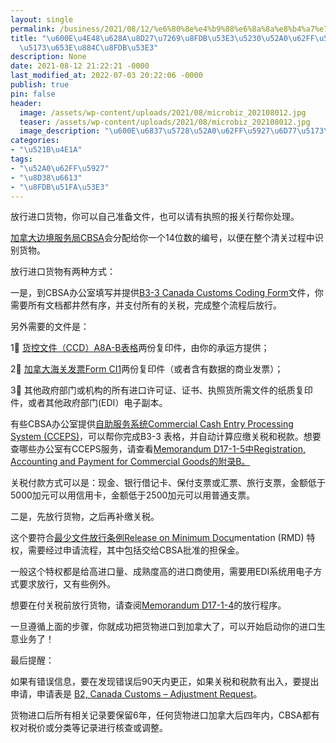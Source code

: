 ```yaml
---
layout: single
permalink: /business/2021/08/12/%e6%80%8e%e4%b9%88%e6%8a%8a%e8%b4%a7%e7%89%a9%e8%bf%9b%e5%8f%a3%e5%88%b0%e5%8a%a0%e6%8b%bf%e5%a4%a7%ef%bc%9a%e6%b5%b7%e5%85%b3%e6%94%be%e8%a1%8c%e8%bf%9b%e5%8f%a3/
title: "\u600E\u4E48\u628A\u8D27\u7269\u8FDB\u53E3\u5230\u52A0\u62FF\u5927\uFF1A\u6D77\
  \u5173\u653E\u884C\u8FDB\u53E3"
description: None
date: 2021-08-12 21:22:21 -0000
last_modified_at: 2022-07-03 20:22:06 -0000
publish: true
pin: false
header:
  image: /assets/wp-content/uploads/2021/08/microbiz_202108012.jpg
  teaser: /assets/wp-content/uploads/2021/08/microbiz_202108012.jpg
  image_description: "\u600E\u6837\u5728\u52A0\u62FF\u5927\u6D77\u5173\u6E05\u5173\u653E\u884C"
categories:
- "\u521B\u4E1A"
tags:
- "\u52A0\u62FF\u5927"
- "\u8D38\u6613"
- "\u8FDB\u51FA\u53E3"
---
```

放行进口货物，你可以自己准备文件，也可以请有执照的报关行帮你处理。

[加拿大边境服务局CBSA](https://www.cbsa-asfc.gc.ca/menu-eng.html)会分配给你一个14位数的编号，以便在整个清关过程中识别货物。

放行进口货物有两种方式：

一是，到CBSA办公室填写并提供[B3-3 Canada Customs Coding Form](https://www.cbsa-asfc.gc.ca/publications/forms-formulaires/b3-3-eng.html)文件，你需要所有文档都井然有序，并支付所有的关税，完成整个流程后放行。

另外需要的文件是：

1⃣️ [货控文件（CCD）A8A-B表格](https://www.cbsa-asfc.gc.ca/publications/forms-formulaires/a8a-b-eng.html)两份复印件，由你的承运方提供；

2⃣️ [加拿大海关发票Form CI1](https://www.cbsa-asfc.gc.ca/publications/forms-formulaires/ci1-eng.html)两份复印件（或者含有数据的商业发票）；

3⃣️ 其他政府部门或机构的所有进口许可证、证书、执照货所需文件的纸质复印件，或者其他政府部门(EDI）电子副本。

有些CBSA办公室提供[自助服务系](https://www.cbsa-asfc.gc.ca/import/services-eng.html#opt_05)[统Commercial Cash Entry Processing System (CCEPS](https://www.cbsa-asfc.gc.ca/import/services-eng.html#opt_05)[)](https://www.cbsa-asfc.gc.ca/import/services-eng.html#opt_05)，可以帮你完成B3-3 表格，并自动计算应缴关税和税款。想要查哪些办公室有CCEPS服务，请查看[Memorandum D17-1-5中Registration, Accounting and Payment for Commercial Goods的附录B。](https://www.cbsa-asfc.gc.ca/publications/dm-md/d17/d17-1-5-eng.html)

关税付款方式可以是：现金、银行借记卡、保付支票或汇票、旅行支票，金额低于5000加元可以用信用卡，金额低于2500加元可以用普通支票。

二是，先放行货物，之后再补缴关税。

这个要符合[最少文件放行条例Release on Minimum Docu](https://www.cbsa-asfc.gc.ca/publications/dm-md/d17/d17-1-4-eng.html)mentation (RMD) 特权，需要经过申请流程，其中包括交给CBSA批准的担保金。

一般这个特权都是给高进口量、成熟度高的进口商使用，需要用EDI系统用电子方式要求放行，又有些例外。

想要在付关税前放行货物，请查阅[Memorandum D17-1-4](https://www.cbsa-asfc.gc.ca/publications/dm-md/d17/d17-1-4-eng.html)的放行程序。

一旦遵循上面的步骤，你就成功把货物进口到加拿大了，可以开始启动你的进口生意业务了！

最后提醒：

如果有错误信息，要在发现错误后90天内更正，如果关税和税款有出入，要提出申请，申请表是 [B2, Canada Customs – Adjustment Request](https://www.cbsa-asfc.gc.ca/publications/forms-formulaires/b2-eng.html)。

货物进口后所有相关记录要保留6年，任何货物进口加拿大后四年内，CBSA都有权对税价或分类等记录进行核查或调整。
